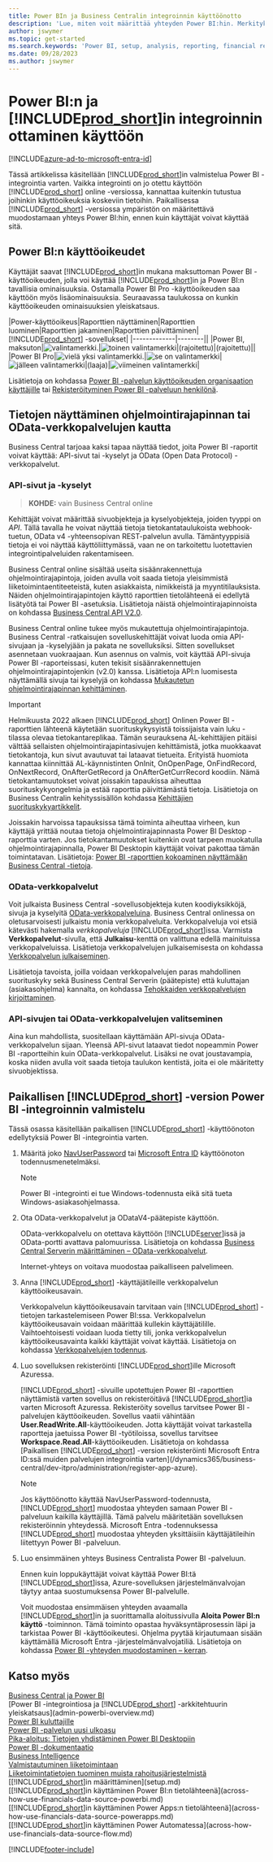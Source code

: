 ```yaml
---
title: Power BIn ja Business Centralin integroinnin käyttöönotto
description: 'Lue, miten voit määrittää yhteyden Power BI:hin. Merkityksellisten tietojen, liiketoimintatietojen ja tunnuslukujen saaminen Business Central -tiedoista Power BI -raporttien avulla.'
author: jswymer
ms.topic: get-started
ms.search.keywords: 'Power BI, setup, analysis, reporting, financial report, business intelligence, KPI'
ms.date: 09/28/2023
ms.author: jswymer
---
```

# <a name="enabling-power-bi-integration-with-"></a>Power BI:n ja [!INCLUDE[prod_short](includes/prod_short.md)]in integroinnin ottaminen käyttöön

[!INCLUDE[azure-ad-to-microsoft-entra-id](~/../shared-content/shared/azure-ad-to-microsoft-entra-id.md)]

Tässä artikkelissa käsitellään [!INCLUDE[prod_short](includes/prod_short.md)]in valmistelua Power BI -integrointia varten. Vaikka integrointi on jo otettu käyttöön [!INCLUDE[prod_short](includes/prod_short.md)] online -versiossa, kannattaa kuitenkin tutustua joihinkin käyttöoikeuksia koskeviin tietoihin. Paikallisessa [!INCLUDE[prod_short](includes/prod_short.md)] -versiossa ympäristön on määritettävä muodostamaan yhteys Power BI:hin, ennen kuin käyttäjät voivat käyttää sitä.

## <a name="power-bi-licensing"></a><a name="license"></a>Power BI:n käyttöoikeudet

Käyttäjät saavat [!INCLUDE[prod_short](includes/prod_short.md)]in mukana maksuttoman Power BI -käyttöoikeuden, jolla voi käyttää [!INCLUDE[prod_short](includes/prod_short.md)]in ja Power BI:n tavallisia ominaisuuksia. Ostamalla Power BI Pro -käyttöoikeuden saa käyttöön myös lisäominaisuuksia. Seuraavassa taulukossa on kunkin käyttöoikeuden ominaisuuksien yleiskatsaus.

|Power-käyttöoikeus|Raporttien näyttäminen|Raporttien luominen|Raporttien jakaminen|Raporttien päivittäminen| [!INCLUDE[prod_short](includes/prod_short.md)] -sovellukset|
|-------------|--------||
|Power BI, maksuton|![valintamerkki.](media/check.png)|![toinen valintamerkki](media/check.png)|(rajoitettu)|(rajoitettu)||
|Power BI Pro|![vielä yksi valintamerkki.](media/check.png)|![se on valintamerkki](media/check.png)|![jälleen valintamerkki](media/check.png)|(laaja)|![viimeinen valintamerkki](media/check.png)|

Lisätietoja on kohdassa [Power BI -palvelun käyttöoikeuden organisaation käyttäjille](/power-bi/admin/service-admin-licensing-organization) tai [Rekisteröityminen Power BI -palveluun henkilönä](/power-bi/fundamentals/service-self-service-signup-for-power-bi).

## <a name="expose-data-through-api-or-odata-web-services"></a><a name="exposedata"></a>Tietojen näyttäminen ohjelmointirajapinnan tai OData-verkkopalvelujen kautta

Business Central tarjoaa kaksi tapaa näyttää tiedot, joita Power BI -raportit voivat käyttää: API-sivut tai -kyselyt ja OData (Open Data Protocol) -verkkopalvelut.

### <a name="api-pages-and-queries"></a>API-sivut ja -kyselyt

> **KOHDE:** vain Business Central online

Kehittäjät voivat määrittää sivuobjekteja ja kyselyobjekteja, joiden tyyppi on *API*. Tällä tavalla he voivat näyttää tietoja tietokantataulukoista webhook-tuetun, OData v4 -yhteensopivan REST-palvelun avulla. Tämäntyyppisiä tietoja ei voi näyttää käyttöliittymässä, vaan ne on tarkoitettu luotettavien integrointipalveluiden rakentamiseen.

Business Central online sisältää useita sisäänrakennettuja ohjelmointirajapintoja, joiden avulla voit saada tietoja yleisimmistä liiketoimintaentiteeteistä, kuten asiakkaista, nimikkeistä ja myyntitilauksista. Näiden ohjelmointirajapintojen käyttö raporttien tietolähteenä ei edellytä lisätyötä tai Power BI -asetuksia. Lisätietoja näistä ohjelmointirajapinnoista on kohdassa [Business Central API V2.0](/dynamics365/business-central/dev-itpro/api-reference/v2.0/).

Business Central online tukee myös mukautettuja ohjelmointirajapintoja. Business Central -ratkaisujen sovelluskehittäjät voivat luoda omia API-sivujaan ja -kyselyjään ja pakata ne sovelluksiksi. Sitten sovellukset asennetaan vuokraajaan. Kun asennus on valmis, voit käyttää API-sivuja Power BI -raporteissasi, kuten tekisit sisäänrakennettujen ohjelmointirajapintojenkin (v2.0) kanssa. Lisätietoja API:n luomisesta näyttämällä sivuja tai kyselyjä on kohdassa [Mukautetun ohjelmointirajapinnan kehittäminen](/dynamics365/business-central/dev-itpro/developer/devenv-develop-custom-api).

> [!IMPORTANT]
> Helmikuusta 2022 alkaen [!INCLUDE[prod_short](includes/prod_short.md)] Onlinen Power BI -raporttien lähteenä käytetään suorituskykysyistä toissijaista vain luku -tilassa olevaa tietokantareplikaa. Tämän seurauksena AL-kehittäjien pitäisi välttää sellaisten ohjelmointirajapintasivujen kehittämistä, jotka muokkaavat tietokantoja, kun sivut avautuvat tai lataavat tietueita. Erityistä huomiota kannattaa kiinnittää AL-käynnistinten OnInit, OnOpenPage, OnFindRecord, OnNextRecord, OnAfterGetRecord ja OnAfterGetCurrRecord koodiin. Nämä tietokantamuutokset voivat joissakin tapaukissa aiheuttaa suorituskykyongelmia ja estää raporttia päivittämästä tietoja. Lisätietoja on Business Centralin kehityssisällön kohdassa [Kehittäjien suorituskykyartikkelit](/dynamics365/business-central/dev-itpro/performance/performance-developer?branch=main#writing-efficient-web-services).
>
> Joissakin harvoissa tapauksissa tämä toiminta aiheuttaa virheen, kun käyttäjä yrittää noutaa tietoja ohjelmointirajapinnasta Power BI Desktop -raporttia varten. Jos tietokantamuutokset kuitenkin ovat tarpeen muokatulla ohjelmointirajapinnalla, Power BI Desktopin käyttäjät voivat pakottaa tämän toimintatavan. Lisätietoja: [Power BI -raporttien kokoaminen näyttämään Business Central -tietoja](across-how-use-financials-data-source-powerbi.md#fixing-problems).

### <a name="odata-web-services"></a>OData-verkkopalvelut

Voit julkaista Business Central -sovellusobjekteja kuten koodiyksikköjä, sivuja ja kyselyitä [OData-verkkopalveluina](/dynamics365/business-central/dev-itpro/webservices/odata-web-services). Business Central onlinessa on oletusarvoisesti julkaistu monia verkkopalveluita. Verkkopalveluja voi etsiä kätevästi hakemalla *verkkopalveluja* [!INCLUDE[prod_short](includes/prod_short.md)]issa. Varmista **Verkkopalvelut**-sivulla, että **Julkaisu**-kenttä on valittuna edellä mainituissa verkkopalveluissa. Lisätietoja verkkopalvelujen julkaisemisesta on kohdassa [Verkkopalvelun julkaiseminen](across-how-publish-web-service.md).

Lisätietoja tavoista, joilla voidaan verkkopalvelujen paras mahdollinen suorituskyky sekä Business Central Serverin (päätepiste) että kuluttajan (asiakasohjelma) kannalta, on kohdassa [Tehokkaiden verkkopalvelujen kirjoittaminen](/dynamics365/business-central/dev-itpro/performance/performance-developer#writing-efficient-web-services).

### <a name="choosing-whether-to-use-api-pages-or-odata-web-services"></a>API-sivujen tai OData-verkkopalvelujen valitseminen

Aina kun mahdollista, suositellaan käyttämään API-sivuja OData-verkkopalvelun sijaan. Yleensä API-sivut lataavat tiedot nopeammin Power BI -raportteihin kuin OData-verkkopalvelut. Lisäksi ne ovat joustavampia, koska niiden avulla voit saada tietoja taulukon kentistä, joita ei ole määritetty sivuobjektissa.

## <a name="set-up--on-premises-for-power-bi-integration"></a><a name="setup"></a>Paikallisen [!INCLUDE[prod_short](includes/prod_short.md)] -version Power BI -integroinnin valmistelu

Tässä osassa käsitellään paikallisen [!INCLUDE[prod_short](includes/prod_short.md)] -käyttöönoton edellytyksiä Power BI -integrointia varten.

1. Määritä joko [NavUserPassword](/dynamics365/business-central/dev-itpro/administration/authenticating-users-with-navuserpassword) tai [Microsoft Entra ID](/dynamics365/business-central/dev-itpro/administration/authenticating-users-with-azure-ad-overview) käyttöönoton todennusmenetelmäksi.  
    
    > [!NOTE]
    > Power BI -integrointi ei tue Windows-todennusta eikä sitä tueta Windows-asiakasohjelmassa.

2. Ota OData-verkkopalvelut ja ODataV4-päätepiste käyttöön.

    OData-verkkopalvelu on otettava käyttöön [!INCLUDE[server](includes/server.md)]issä ja OData-portti avattava palomuurissa. Lisätietoja on kohdassa [Business Central Serverin määrittäminen – OData-verkkopalvelut](/dynamics365/business-central/dev-itpro/administration/configure-server-instance#ODataServices).

    Internet-yhteys on voitava muodostaa paikalliseen palvelimeen.

3. Anna [!INCLUDE[prod_short](includes/prod_short.md)] -käyttäjätileille verkkopalvelun käyttöoikeusavain.

    Verkkopalvelun käyttöoikeusavain tarvitaan vain [!INCLUDE[prod_short](includes/prod_short.md)] -tietojen tarkastelemiseen Power BI:ssa. Verkkopalvelun käyttöoikeusavain voidaan määrittää kullekin käyttäjätilille. Vaihtoehtoisesti voidaan luoda tietty tili, jonka verkkopalvelun käyttöoikeusavainta kaikki käyttäjät voivat käyttää. Lisätietoja on kohdassa [Verkkopalvelujen todennus](/dynamics365/business-central/dev-itpro/webservices/web-services-authentication#generate-a-web-service-access-key).

    <!--
    > [!IMPORTANT]
    > With [!INCLUDE[prod_short](../developer/includes/prod_short.md)] online, the use of access keys (Basic Auth) for web service authentication is [deprecated](/dynamics365/business-central/dev-itpro/upgrade/deprecated-features-w1#accesskeys). We recommend that you use OAuth2 instead. For more information, see [Use OAuth to Authorize Business Central Web Services](/dynamics365/business-central/dev-itpro/webservices/authenticate-web-services-using-oauth).-->

4. Luo sovelluksen rekisteröinti [!INCLUDE[prod_short](includes/prod_short.md)]ille Microsoft Azuressa.

    [!INCLUDE[prod_short](includes/prod_short.md)] -sivuille upotettujen Power BI -raporttien näyttämistä varten sovellus on rekisteröitävä [!INCLUDE[prod_short](includes/prod_short.md)]ia varten Microsoft Azuressa. Rekisteröity sovellus tarvitsee Power BI -palvelujen käyttöoikeuden. Sovellus vaatii vähintään **User.ReadWrite.All**-käyttöoikeuden. Jotta käyttäjät voivat tarkastella raportteja jaetuissa Power BI -työtiloissa, sovellus tarvitsee **Workspace.Read.All**-käyttöoikeuden. Lisätietoja on kohdassa [Paikallisen [!INCLUDE[prod_short](includes/prod_short.md)] -version rekisteröinti Microsoft Entra ID:ssä muiden palvelujen integrointia varten](/dynamics365/business-central/dev-itpro/administration/register-app-azure).

    > [!NOTE]
    > Jos käyttöönotto käyttää NavUserPassword-todennusta, [!INCLUDE[prod_short](includes/prod_short.md)] muodostaa yhteyden samaan Power BI -palveluun kaikilla käyttäjillä. Tämä palvelu määritetään sovelluksen rekisteröinnin yhteydessä. Microsoft Entra -todennuksessa [!INCLUDE[prod_short](includes/prod_short.md)] muodostaa yhteyden yksittäisiin käyttäjätileihin liitettyyn Power BI -palveluun.

    <!-- Windows authentication can also be used but you can't get data from BC in Power BI -->
5. Luo ensimmäinen yhteys Business Centralista Power BI -palveluun.

    Ennen kuin loppukäyttäjät voivat käyttää Power BI:tä [!INCLUDE[prod_short](includes/prod_short.md)]issa, Azure-sovelluksen järjestelmänvalvojan täytyy antaa suostumuksensa Power BI-palvelulle.

    Voit muodostaa ensimmäisen yhteyden avaamalla [!INCLUDE[prod_short](includes/prod_short.md)]in ja suorittamalla aloitussivulla **Aloita Power BI:n käyttö** -toiminnon. Tämä toiminto opastaa hyväksyntäprosessin läpi ja tarkistaa Power BI -käyttöoikeutesi. Ohjelma pyytää kirjautumaan sisään käyttämällä Microsoft Entra -järjestelmänvalvojatiliä. Lisätietoja on kohdassa [Power BI -yhteyden muodostaminen – kerran](across-working-with-powerbi.md#connect).

## <a name="see-also"></a>Katso myös

[Business Central ja Power BI](admin-powerbi.md)  
[Power BI -integrointiosa ja [!INCLUDE[prod_short](includes/prod_short.md)] -arkkitehtuurin yleiskatsaus](admin-powerbi-overview.md)  
[Power BI kuluttajille](/power-bi/consumer/end-user-consumer)  
[Power BI -palvelun uusi ulkoasu](/power-bi/service-new-look)  
[Pika-aloitus: Tietojen yhdistäminen Power BI Desktopiin](/power-bi/desktop-quickstart-connect-to-data)  
[Power BI -dokumentaatio](/power-bi/)  
[Business Intelligence](bi.md)  
[Valmistautuminen liiketoimintaan](ui-get-ready-business.md)  
[Liiketoimintatietojen tuominen muista rahoitusjärjestelmistä](across-import-data-configuration-packages.md)  
[[!INCLUDE[prod_short](includes/prod_short.md)]in määrittäminen](setup.md)  
[[!INCLUDE[prod_short](includes/prod_short.md)]in käyttäminen Power BI:n tietolähteenä](across-how-use-financials-data-source-powerbi.md)  
[[!INCLUDE[prod_short](includes/prod_short.md)]in käyttäminen Power Apps:n tietolähteenä](across-how-use-financials-data-source-powerapps.md)  
[[!INCLUDE[prod_short](includes/prod_short.md)]in käyttäminen Power Automatessa](across-how-use-financials-data-source-flow.md)  




[!INCLUDE[footer-include](includes/footer-banner.md)]
